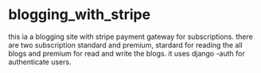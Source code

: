 # blogging_with_stripe
this ia a blogging site with stripe payment gateway for subscriptions.
there are two subscription standard and premium, stardard for reading the all blogs and premium for read and write the blogs.
it uses django -auth for authenticate users. 
